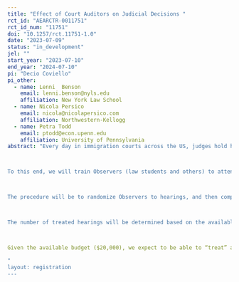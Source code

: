 ```yaml
---
title: "Effect of Court Auditors on Judicial Decisions "
rct_id: "AEARCTR-0011751"
rct_id_num: "11751"
doi: "10.1257/rct.11751-1.0"
date: "2023-07-09"
status: "in_development"
jel: ""
start_year: "2023-07-10"
end_year: "2024-07-10"
pi: "Decio Coviello"
pi_other:
  - name: Lenni  Benson
    email: lenni.benson@nyls.edu
    affiliation: New York Law School
  - name: Nicola Persico
    email: nicola@nicolapersico.com
    affiliation: Northwestern-Kellogg
  - name: Petra Todd
    email: ptodd@econ.upenn.edu
    affiliation: University of Pennsylvania
abstract: "Every day in immigration courts across the US, judges hold hearings to determine whether the foreign nationals in their dockets (technically called respondents) should be removed from the country or, instead, allowed to stay. In these hearings, judges have latitude in choosing procedural steps that may, eventually, result in the foreign nationals being removed. The goal of this research is to assess whether judges respond to being observed by law students and other trained observers and, in particular, whether being observed makes a judge more motivated to provide flexibility to the individuals appearing before them and more responsive to the requests for continuances or other needs. 

To this end, we will train Observers (law students and others) to attend these public hearings and take notes about the procedures used. Observation may be in person or remote through the WEBEX viewer. 

The procedure will be to randomize Observers to hearings, and then compare the procedural choices made in observed hearings (treatment) with those made in hearings not observed (controls). In addition, we want to know whether any difference in procedural choice might be due only to the judge’s heightened concern about making “improper” choices while being audited, or whether the judge might also respond to the judges’ supervisor knowledge about the particular judge rendering “improper” decisions while being audited. The EOIR requires the judges and their support staff to code each procedural choice in the individual hearings. This data is released pursuant to standing FOIA requests on the EOIR website. We will be focusing on the observations in three New York City area immigration courts which is one of the largest adjudication workloads in the national system.

The number of treated hearings will be determined based on the available budget. We expect an Observer-day to cost about $75, and an Observer audits one hearing a day. EOIR procedures divide regular removal hearings into status dockets called "Master Calendars" and merits hearings called "Individual Hearings."  Master Calendars vary in size but average between 30 and 50 individuals in a four hour sitting. Our observations are only of Master Calendars. In these hearings (or dockets), the judge may take a wide variety of actions primarily related to scheduling or setting deadlines for applications such as asylum relief. Cases can be concluded during a Master Calendar hearing. 

Given the available budget ($20,000), we expect to be able to “treat” about 266 hearings. The number of control hearings will exceed the number of treated hearings.
"
layout: registration
---
```



